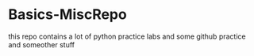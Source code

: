 # Basics-MiscRepo
this repo contains a lot of python practice labs and some github practice and someother stuff
